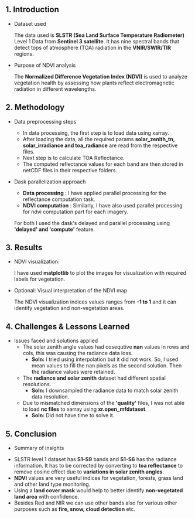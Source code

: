 ## 1. Introduction
- Dataset used

    The data used is **SLSTR (Sea Land Surface Temperature Radiometer)** Level 1 Data from **Sentinel 3 satellite**. It has nine spectral bands that detect tops of atmosphere (TOA) radiation in the **VNIR/SWIR/TIR** regions. 

- Purpose of NDVI analysis

    The **Normalized Difference Vegetation Index (NDVI)** is used to analyze vegetation health by assessing how plants reflect electromagnetic radiation in different wavelengths.

## 2. Methodology

- Data preprocessing steps

    * In data processing, the first step is to load data using xarray. 
    * After loading the data, all the required params **solar_zenith_tn, solar_irradiance and toa_radiance** are read from the respective files.
    * Next step is to calculate TOA Reflectance.        
    * The computed reflectance values for each band are then stored in netCDF files in their respective folders.

- Dask parallelization approach

    * **Data processing** :  I have applied parallel processing for the reflectance computation task.
    * **NDVI computation** : Similarly, I have also used parallel processing for ndvi computation part for each imagery.

    For both I used the dask's delayed and parallel processing using **'delayed' and 'compute'** feature. 

## 3. Results
- NDVI visualization:

    I have used **matplotlib** to plot the images for visualization with required labels for vegetation.

- Optional: Visual interpretation of the NDVI map

    The NDVI visualization indices values ranges from **-1 to 1** and it can identify vegetation and non-vegetation areas. 

## 4. Challenges & Lessons Learned

- Issues faced and solutions applied
    * The solar zenith angle values had cosequtive **nan** values in rows and cols, this was causing the radiance data loss.
      * **Soln:** I tried using interpolation but it did not work.  So, I used mean values to fill the nan pixels as the second solution. Then the radiance values were retained.
    * The **radiance and solar zenith** dataset had different spatial resolutions.        
      * **Soln:** I downsampled the radiance data to match solar zenith data resolution.
    * Due to mismatched dimensions of the **'quality'** files, I was not able to load **nc files** to xarray using **xr.open_mfdataset**.
        * **Soln:** Did not have time to solve it. 

## 5. Conclusion

- Summary of insights

* SLSTR level 1 dataset has **S1-S9** bands and **S1-S6** has the radiance information. It has to be corrected by converting to **toa reflectance** to remove cosine effect due to **variations in solar zenith angles**.
* **NDVI** values are very useful indices for vegetation, forests, grass land and other land type monitoring.
* Using a **land cover mask** would help to better identify **non-vegetated land area** with confidence.
* Besides Red and NIR we can use other bands also for various other purposes such as **fire, snow, cloud detection** etc.
